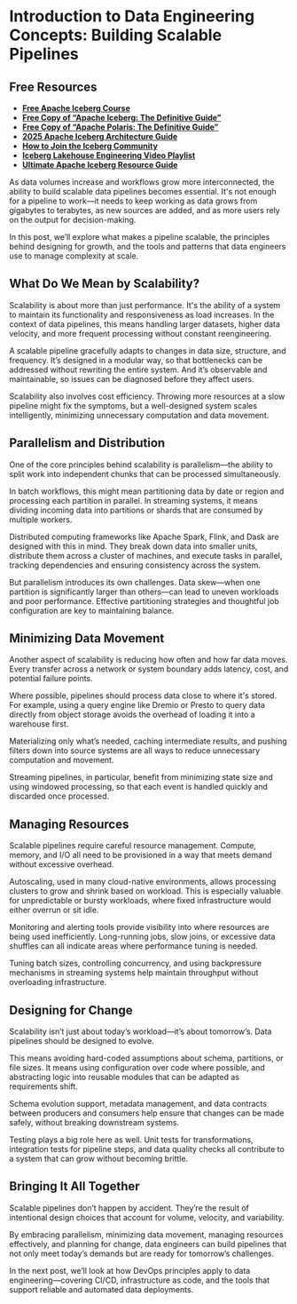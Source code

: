 # Introduction to Data Engineering Concepts: Building Scalable Pipelines

## Free Resources  
- **[Free Apache Iceberg Course](https://hello.dremio.com/webcast-an-apache-iceberg-lakehouse-crash-course-reg.html?utm_source=ev_external_blog&utm_medium=influencer&utm_campaign=intro_to_de&utm_content=alexmerced&utm_term=external_blog)**  
- **[Free Copy of “Apache Iceberg: The Definitive Guide”](https://hello.dremio.com/wp-apache-iceberg-the-definitive-guide-reg.html?utm_source=ev_external_blog&utm_medium=influencer&utm_campaign=intro_to_de&utm_content=alexmerced&utm_term=external_blog)**  
- **[Free Copy of “Apache Polaris: The Definitive Guide”](https://hello.dremio.com/wp-apache-polaris-guide-reg.html?utm_source=ev_external_blog&utm_medium=influencer&utm_campaign=intro_to_de&utm_content=alexmerced&utm_term=external_blog)**  
- **[2025 Apache Iceberg Architecture Guide](https://medium.com/data-engineering-with-dremio/2025-guide-to-architecting-an-iceberg-lakehouse-9b19ed42c9de)**  
- **[How to Join the Iceberg Community](https://medium.alexmerced.blog/guide-to-finding-apache-iceberg-events-near-you-and-being-part-of-the-greater-iceberg-community-0c38ae785ddb)**  
- **[Iceberg Lakehouse Engineering Video Playlist](https://youtube.com/playlist?list=PLsLAVBjQJO0p0Yq1fLkoHvt2lEJj5pcYe&si=WTSnqjXZv6Glkc3y)**  
- **[Ultimate Apache Iceberg Resource Guide](https://medium.com/data-engineering-with-dremio/ultimate-directory-of-apache-iceberg-resources-e3e02efac62e)** 

As data volumes increase and workflows grow more interconnected, the ability to build scalable data pipelines becomes essential. It's not enough for a pipeline to work—it needs to keep working as data grows from gigabytes to terabytes, as new sources are added, and as more users rely on the output for decision-making.

In this post, we’ll explore what makes a pipeline scalable, the principles behind designing for growth, and the tools and patterns that data engineers use to manage complexity at scale.

## What Do We Mean by Scalability?

Scalability is about more than just performance. It's the ability of a system to maintain its functionality and responsiveness as load increases. In the context of data pipelines, this means handling larger datasets, higher data velocity, and more frequent processing without constant reengineering.

A scalable pipeline gracefully adapts to changes in data size, structure, and frequency. It’s designed in a modular way, so that bottlenecks can be addressed without rewriting the entire system. And it’s observable and maintainable, so issues can be diagnosed before they affect users.

Scalability also involves cost efficiency. Throwing more resources at a slow pipeline might fix the symptoms, but a well-designed system scales intelligently, minimizing unnecessary computation and data movement.

## Parallelism and Distribution

One of the core principles behind scalability is parallelism—the ability to split work into independent chunks that can be processed simultaneously.

In batch workflows, this might mean partitioning data by date or region and processing each partition in parallel. In streaming systems, it means dividing incoming data into partitions or shards that are consumed by multiple workers.

Distributed computing frameworks like Apache Spark, Flink, and Dask are designed with this in mind. They break down data into smaller units, distribute them across a cluster of machines, and execute tasks in parallel, tracking dependencies and ensuring consistency across the system.

But parallelism introduces its own challenges. Data skew—when one partition is significantly larger than others—can lead to uneven workloads and poor performance. Effective partitioning strategies and thoughtful job configuration are key to maintaining balance.

## Minimizing Data Movement

Another aspect of scalability is reducing how often and how far data moves. Every transfer across a network or system boundary adds latency, cost, and potential failure points.

Where possible, pipelines should process data close to where it's stored. For example, using a query engine like Dremio or Presto to query data directly from object storage avoids the overhead of loading it into a warehouse first.

Materializing only what’s needed, caching intermediate results, and pushing filters down into source systems are all ways to reduce unnecessary computation and movement.

Streaming pipelines, in particular, benefit from minimizing state size and using windowed processing, so that each event is handled quickly and discarded once processed.

## Managing Resources

Scalable pipelines require careful resource management. Compute, memory, and I/O all need to be provisioned in a way that meets demand without excessive overhead.

Autoscaling, used in many cloud-native environments, allows processing clusters to grow and shrink based on workload. This is especially valuable for unpredictable or bursty workloads, where fixed infrastructure would either overrun or sit idle.

Monitoring and alerting tools provide visibility into where resources are being used inefficiently. Long-running jobs, slow joins, or excessive data shuffles can all indicate areas where performance tuning is needed.

Tuning batch sizes, controlling concurrency, and using backpressure mechanisms in streaming systems help maintain throughput without overloading infrastructure.

## Designing for Change

Scalability isn’t just about today’s workload—it’s about tomorrow’s. Data pipelines should be designed to evolve.

This means avoiding hard-coded assumptions about schema, partitions, or file sizes. It means using configuration over code where possible, and abstracting logic into reusable modules that can be adapted as requirements shift.

Schema evolution support, metadata management, and data contracts between producers and consumers help ensure that changes can be made safely, without breaking downstream systems.

Testing plays a big role here as well. Unit tests for transformations, integration tests for pipeline steps, and data quality checks all contribute to a system that can grow without becoming brittle.

## Bringing It All Together

Scalable pipelines don’t happen by accident. They’re the result of intentional design choices that account for volume, velocity, and variability.

By embracing parallelism, minimizing data movement, managing resources effectively, and planning for change, data engineers can build pipelines that not only meet today’s demands but are ready for tomorrow’s challenges.

In the next post, we’ll look at how DevOps principles apply to data engineering—covering CI/CD, infrastructure as code, and the tools that support reliable and automated data deployments.
